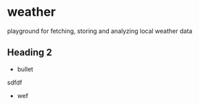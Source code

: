 # weather

playground for fetching, storing and analyzing local weather data

## Heading 2

* bullet

sdfdf

* wef